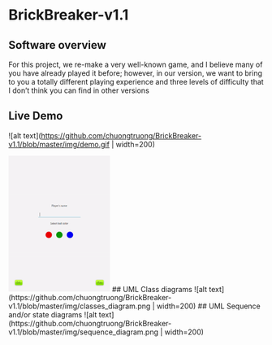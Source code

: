 # BrickBreaker-v1.1

## Software overview
For this project, we re-make a very well-known game, and I believe many of you have already played it before; however, in our version, we want to bring to you a totally different playing experience and three levels of difficulty that I don’t think you can find in other versions

## Live Demo
![alt text](https://github.com/chuongtruong/BrickBreaker-v1.1/blob/master/img/demo.gif  | width=200)

<img src="https://github.com/chuongtruong/BrickBreaker-v1.1/blob/master/img/demo.gif" alt="drawing" width="200"/>
## UML Class diagrams
![alt text](https://github.com/chuongtruong/BrickBreaker-v1.1/blob/master/img/classes_diagram.png  | width=200)
## UML Sequence and/or state diagrams
![alt text](https://github.com/chuongtruong/BrickBreaker-v1.1/blob/master/img/sequence_diagram.png  | width=200)


